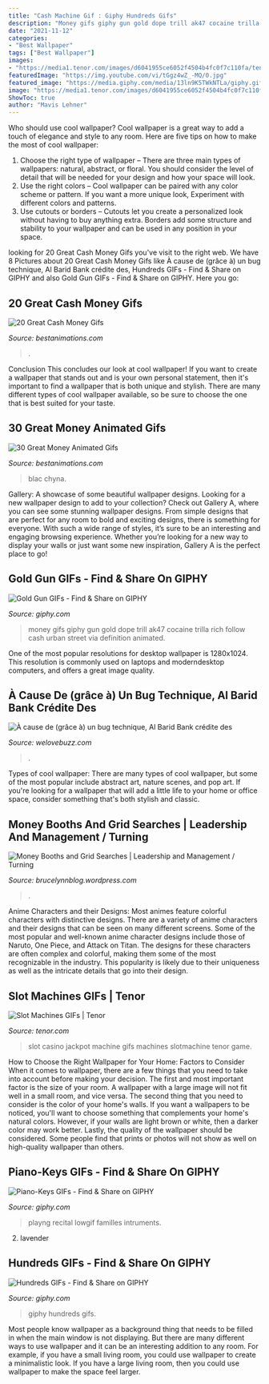 ```yaml
---
title: "Cash Machine Gif : Giphy Hundreds Gifs"
description: "Money gifs giphy gun gold dope trill ak47 cocaine trilla rich follow cash urban street via definition animated"
date: "2021-11-12"
categories:
- "Best Wallpaper"
tags: ["Best Wallpaper"]
images:
- "https://media1.tenor.com/images/d6041955ce6052f4504b4fc0f7c110fa/tenor.gif?itemid=11763095"
featuredImage: "https://img.youtube.com/vi/tGgz4wZ_-MQ/0.jpg"
featured_image: "https://media.giphy.com/media/13ln9K5TWkNTLa/giphy.gif"
image: "https://media1.tenor.com/images/d6041955ce6052f4504b4fc0f7c110fa/tenor.gif?itemid=11763095"
ShowToc: true
author: "Mavis Lehner"
---
```



Who should use cool wallpaper?
Cool wallpaper is a great way to add a touch of elegance and style to any room. Here are five tips on how to make the most of cool wallpaper: 
1) Choose the right type of wallpaper – There are three main types of wallpapers: natural, abstract, or floral. You should consider the level of detail that will be needed for your design and how your space will look. 
2) Use the right colors – Cool wallpaper can be paired with any color scheme or pattern. If you want a more unique look, Experiment with different colors and patterns. 
3) Use cutouts or borders – Cutouts let you create a personalized look without having to buy anything extra. Borders add some structure and stability to your wallpaper and can be used in any position in your space.

	

		
looking for 20 Great Cash Money Gifs you've visit to the right web. We have 8 Pictures about 20 Great Cash Money Gifs like À cause de (grâce à) un bug technique, Al Barid Bank crédite des, Hundreds GIFs - Find &amp; Share on GIPHY and also Gold Gun GIFs - Find &amp; Share on GIPHY. Here you go:
		
    
## 20 Great Cash Money Gifs

<img loading=lazy src="http://bestanimations.com/media/cash/421761748cash-money-animated-gif-15.gif" onerror="this.onerror=null;this.src='https://tse4.mm.bing.net/th?id=OIP.Zh7jwDGJiqz0Dhp4_JUorAHaDl&amp;pid=15.1';" alt="20 Great Cash Money Gifs">

_Source: bestanimations.com_

>. 

	

Conclusion
This concludes our look at cool wallpaper! If you want to create a wallpaper that stands out and is your own personal statement, then it's important to find a wallpaper that is both unique and stylish. There are many different types of cool wallpaper available, so be sure to choose the one that is best suited for your taste.

    
## 30 Great Money Animated Gifs

<img loading=lazy src="https://bestanimations.com/media/money/197156602money-animated-gif-20.gif" onerror="this.onerror=null;this.src='https://tse3.mm.bing.net/th?id=OIP.Gg6W7Z9F-Zjf2Irm9VihYwHaEK&amp;pid=15.1';" alt="30 Great Money Animated Gifs">

_Source: bestanimations.com_

>blac chyna. 

	

Gallery: A showcase of some beautiful wallpaper designs.
Looking for a new wallpaper design to add to your collection? Check out Gallery A, where you can see some stunning wallpaper designs. From simple designs that are perfect for any room to bold and exciting designs, there is something for everyone. With such a wide range of styles, it’s sure to be an interesting and engaging browsing experience. Whether you’re looking for a new way to display your walls or just want some new inspiration, Gallery A is the perfect place to go!





	
	
    
## Gold Gun GIFs - Find &amp; Share On GIPHY

<img loading=lazy src="https://media.giphy.com/media/xnxAuToglhCJW/giphy.gif" onerror="this.onerror=null;this.src='https://tse4.mm.bing.net/th?id=OIP.yrKdTuTK4o4fyP-BIVN-fQHaEL&amp;pid=15.1';" alt="Gold Gun GIFs - Find &amp; Share on GIPHY">

_Source: giphy.com_

>money gifs giphy gun gold dope trill ak47 cocaine trilla rich follow cash urban street via definition animated. 

	

One of the most popular resolutions for desktop wallpaper is 1280x1024. This resolution is commonly used on laptops and moderndesktop computers, and offers a great image quality.

    
## À Cause De (grâce à) Un Bug Technique, Al Barid Bank Crédite Des

<img loading=lazy src="http://www.welovebuzz.com/wp-content/uploads/2017/11/chevy-chase-ATM-cash-machine-money-happy-1381966698M.gif" onerror="this.onerror=null;this.src='https://tse4.mm.bing.net/th?id=OIP.YHqur2NoYvYpHEiu6OdLyQHaD_&amp;pid=15.1';" alt="À cause de (grâce à) un bug technique, Al Barid Bank crédite des">

_Source: welovebuzz.com_

>. 

	

Types of cool wallpaper:
There are many types of cool wallpaper, but some of the most popular include abstract art, nature scenes, and pop art. If you're looking for a wallpaper that will add a little life to your home or office space, consider something that's both stylish and classic.

    
## Money Booths And Grid Searches | Leadership And Management / Turning

<img loading=lazy src="https://img.youtube.com/vi/tGgz4wZ_-MQ/0.jpg" onerror="this.onerror=null;this.src='https://tse1.mm.bing.net/th?id=OIP.fbrxfnKGTDNYgqMl_avcTAHaFj&amp;pid=15.1';" alt="Money Booths and Grid Searches | Leadership and Management / Turning">

_Source: brucelynnblog.wordpress.com_

>. 

	

Anime Characters and their Designs: Most animes feature colorful characters with distinctive designs.
There are a variety of anime characters and their designs that can be seen on many different screens. Some of the most popular and well-known anime character designs include those of Naruto, One Piece, and Attack on Titan. The designs for these characters are often complex and colorful, making them some of the most recognizable in the industry. This popularity is likely due to their uniqueness as well as the intricate details that go into their design.

    
## Slot Machines GIFs | Tenor

<img loading=lazy src="https://media1.tenor.com/images/d6041955ce6052f4504b4fc0f7c110fa/tenor.gif?itemid=11763095" onerror="this.onerror=null;this.src='https://tse3.mm.bing.net/th?id=OIP.1gQZVc5gUvRQS0_A98EQ-gAAAA&amp;pid=15.1';" alt="Slot Machines GIFs | Tenor">

_Source: tenor.com_

>slot casino jackpot machine gifs machines slotmachine tenor game. 

	

How to Choose the Right Wallpaper for Your Home: Factors to Consider
When it comes to wallpaper, there are a few things that you need to take into account before making your decision. The first and most important factor is the size of your room. A wallpaper with a large image will not fit well in a small room, and vice versa. 
The second thing that you need to consider is the color of your home's walls. If you want a wallpapers to be noticed, you'll want to choose something that complements your home's natural colors. However, if your walls are light brown or white, then a darker color may work better. 
Lastly, the quality of the wallpaper should be considered. Some people find that prints or photos will not show as well on high-quality wallpaper than others.

    
## Piano-Keys GIFs - Find &amp; Share On GIPHY

<img loading=lazy src="https://media.giphy.com/media/rmPO4UCJXGNNu/giphy.gif" onerror="this.onerror=null;this.src='https://tse2.mm.bing.net/th?id=OIP.dYjXOZlkm7WHHwGOdbTePAHaFj&amp;pid=15.1';" alt="Piano-Keys GIFs - Find &amp; Share on GIPHY">

_Source: giphy.com_

>playng recital lowgif familles intruments. 

	

2. lavender 

    
## Hundreds GIFs - Find &amp; Share On GIPHY

<img loading=lazy src="https://media.giphy.com/media/13ln9K5TWkNTLa/giphy.gif" onerror="this.onerror=null;this.src='https://tse4.mm.bing.net/th?id=OIP.Leo1dpM1oCs-cgvUCmEyKgAAAA&amp;pid=15.1';" alt="Hundreds GIFs - Find &amp; Share on GIPHY">

_Source: giphy.com_

>giphy hundreds gifs. 

	

Most people know wallpaper as a background thing that needs to be filled in when the main window is not displaying. But there are many different ways to use wallpaper and it can be an interesting addition to any room. For example, if you have a small living room, you could use wallpaper to create a minimalistic look. If you have a large living room, then you could use wallpaper to make the space feel larger.

